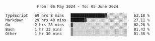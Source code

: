 <div align="center">
<p style="text-align: center;">
<!--START_SECTION:waka-->

```txt
From: 06 May 2024 - To: 05 June 2024

TypeScript   69 hrs 8 mins   ███████████████▓░░░░░░░░░   63.18 %
Markdown     29 hrs 40 mins  ██████▓░░░░░░░░░░░░░░░░░░   27.11 %
Go           2 hrs 28 mins   ▓░░░░░░░░░░░░░░░░░░░░░░░░   02.26 %
Bash         1 hr 33 mins    ▒░░░░░░░░░░░░░░░░░░░░░░░░   01.43 %
Other        1 hr 30 mins    ▒░░░░░░░░░░░░░░░░░░░░░░░░   01.38 %
```

<!--END_SECTION:waka-->
</p>
</div>
